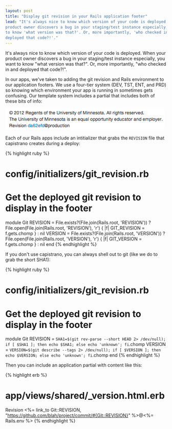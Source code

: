 ```yaml
---
layout: post
title: "Display git revision in your Rails application footer"
lead: "It's always nice to know which version of your code is deployed. When your
product owner discovers a bug in your staging/test instance especially, you want
to know 'what version was that?'. Or, more importantly, 'who checked in and
deployed that code?!'."
---
```

It's always nice to know which version of your code is deployed. When your
product owner discovers a bug in your staging/test instance especially, you want
to know "what version was that?". Or, more importantly, "who checked in and
deployed that code?!".

In our apps, we've taken to adding the git revision and Rails environment to our
application footers. We use a four-tier system (DEV, TST, ENT, and PRD) so
knowing which environment your app is running in sometimes gets confusing. Our
template system includes a partial that includes both of these bits of info:

![git revision footer screenshot](/images/git_revision_footer.png)

Each of our Rails apps include an intitializer that grabs the `REVISION` file
that capistrano creates during a deploy:

{% highlight ruby %}
# config/initializers/git_revision.rb

# Get the deployed git revision to display in the footer
module Git
  REVISION = File.exists?(File.join(Rails.root, 'REVISION')) ? File.open(File.join(Rails.root, 'REVISION'), 'r') { |f| GIT_REVISION = f.gets.chomp } : nil
  VERSION = File.exists?(File.join(Rails.root, 'VERSION')) ? File.open(File.join(Rails.root, 'VERSION'), 'r') { |f| GIT_VERSION = f.gets.chomp } : nil
end
{% endhighlight %}

If you don't use capistrano, you can always shell out to git (like we do to grab
the short SHA1):

{% highlight ruby %}
# config/initializers/git_revision.rb

# Get the deployed git revision to display in the footer
module Git
  REVISION = `SHA1=$(git rev-parse --short HEAD 2> /dev/null); if [ $SHA1 ]; then echo $SHA1; else echo 'unknown'; fi`.chomp
  VERSION = `VERSION=$(git describe --tags 2> /dev/null); if [ $VERSION ]; then echo $VERSION; else echo 'unknown'; fi`.chomp
end
{% endhighlight %}

Then you can include an application partial with content like this:

{% highlight erb %}
# app/views/shared/_version.html.erb

Revision <%= link_to Git::REVISION, "https://github.com/blah/project/commit/#{Git::REVISION}" %>@<%= Rails.env %>
{% endhighlight %}

